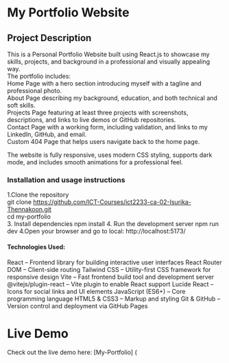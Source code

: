 # My Portfolio Website

## Project Description
This is a Personal Portfolio Website built using React.js to showcase my skills, projects, and background in a professional and visually appealing way.  
The portfolio includes:  
   Home Page with a hero section introducing myself with a tagline and professional photo.  
   About Page describing my background, education, and both technical and soft skills.  
   Projects Page featuring at least three projects with screenshots, descriptions, and links to live demos or GitHub repositories.  
   Contact Page with a working form, including validation, and links to my LinkedIn, GitHub, and email.  
   Custom 404 Page that helps users navigate back to the home page.

The website is fully responsive, uses modern CSS styling, supports dark mode, and includes smooth animations for a professional feel.  

### Installation and usage instructions  
1.Clone the repository  
     git clone https://github.com/ICT-Courses/ict2233-ca-02-Isurika-Thennakoon.git  
     cd my-portfolio  
3. Install dependencies
     npm install
4. Run the development server
    npm run dev
4.Open your browser and go to
   local:  http://localhost:5173/

#### Technologies Used:
React – Frontend library for building interactive user interfaces
React Router DOM – Client-side routing
Tailwind CSS – Utility-first CSS framework for responsive design
Vite – Fast frontend build tool and development server
@vitejs/plugin-react – Vite plugin to enable React support
Lucide React – Icons for social links and UI elements
JavaScript (ES6+) – Core programming language
HTML5 & CSS3 – Markup and styling
Git & GitHub – Version control and deployment via GitHub Pages
# Live Demo
Check out the live demo here: [My-Portfolio] (
